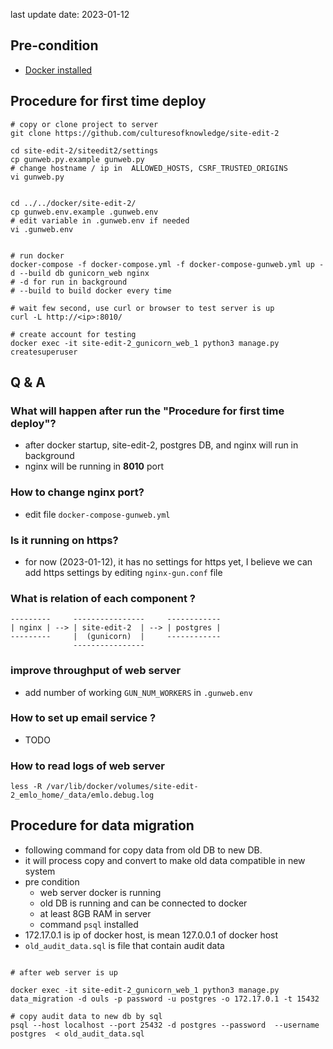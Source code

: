 last update date: 2023-01-12


Pre-condition
----------------------

* [Docker installed](https://docs.docker.com/engine/install/ubuntu/)

Procedure for first time deploy
--------------------------

```shell
# copy or clone project to server 
git clone https://github.com/culturesofknowledge/site-edit-2

cd site-edit-2/siteedit2/settings
cp gunweb.py.example gunweb.py
# change hostname / ip in  ALLOWED_HOSTS, CSRF_TRUSTED_ORIGINS
vi gunweb.py


cd ../../docker/site-edit-2/
cp gunweb.env.example .gunweb.env
# edit variable in .gunweb.env if needed
vi .gunweb.env


# run docker 
docker-compose -f docker-compose.yml -f docker-compose-gunweb.yml up -d --build db gunicorn_web nginx
# -d for run in background 
# --build to build docker every time 

# wait few second, use curl or browser to test server is up
curl -L http://<ip>:8010/

# create account for testing
docker exec -it site-edit-2_gunicorn_web_1 python3 manage.py createsuperuser
```

Q & A
----------------------

### What will happen after run the "Procedure for first time deploy"?

* after docker startup, site-edit-2, postgres DB, and nginx will run in background
* nginx will be running in **8010** port

### How to change nginx port?

* edit file `docker-compose-gunweb.yml`

### Is it running on https?

* for now (2023-01-12), it has no settings for https yet, I believe we can add https settings by
  editing `nginx-gun.conf` file

### What is relation of each component ?

```
---------     ----------------     ------------
| nginx | --> | site-edit-2  | --> | postgres |
---------     |  (gunicorn)  |     ------------
              ----------------
```

### improve throughput of web server

* add number of working `GUN_NUM_WORKERS` in `.gunweb.env`

### How to set up email service ?

* TODO

### How to read logs of web server

```
less -R /var/lib/docker/volumes/site-edit-2_emlo_home/_data/emlo.debug.log
```

Procedure for data migration
---------------------------------

* following command for copy data from old DB to new DB.
* it will process copy and convert to make old data compatible in new system
* pre condition
    * web server docker is running
    * old DB is running and can be connected to docker
    * at least 8GB RAM in server
    * command `psql` installed
* 172.17.0.1 is ip of docker host, is mean 127.0.0.1 of docker host
* `old_audit_data.sql` is file that contain audit data

```shell

# after web server is up

docker exec -it site-edit-2_gunicorn_web_1 python3 manage.py data_migration -d ouls -p password -u postgres -o 172.17.0.1 -t 15432

# copy audit data to new db by sql
psql --host localhost --port 25432 -d postgres --password  --username postgres  < old_audit_data.sql
```
